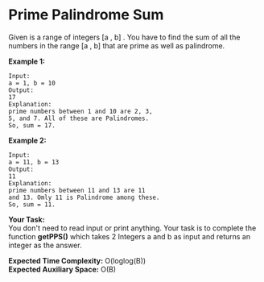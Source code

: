 # Prime Palindrome Sum
Given is a range of integers [a , b]  . You have to find the sum of all the numbers in the range  [a , b] that are prime as well as palindrome.

**Example 1:**
```
Input:
a = 1, b = 10
Output:
17
Explanation:
prime numbers between 1 and 10 are 2, 3,
5, and 7. All of these are Palindromes.
So, sum = 17.
```
**Example 2:**
```
Input:
a = 11, b = 13
Output:
11
Explanation:
prime numbers between 11 and 13 are 11
and 13. Omly 11 is Palindrome among these.
So, sum = 11. 
``` 
**Your Task:**<br>
You don't need to read input or print anything. Your task is to complete the function **getPPS()** which takes 2 Integers a and b as input and returns an integer as the answer.

**Expected Time Complexity:** O(loglog(B))<br>
**Expected Auxiliary Space:** O(B)

